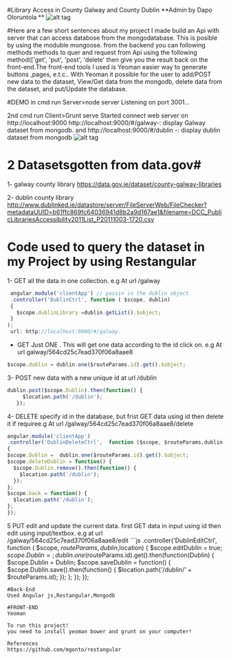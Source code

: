 #Library Access in County Galway and  County Dublin
**Admin by Dapo Oloruntola **
![alt tag](http://oi67.tinypic.com/2mq9ugm.jpg)

#Here are a few short sentences about my project
I made build an Api with server that can access databose from the mongodatabase. This is posible by using the moduble mongoose.
from the backend you can following methods methods to quer and request from Api  using the following method(['get', 'put', 'post', 'delete' then give you the result back on the front-end.The front-end tools I used is Yeoman easier way to generate buttons ,pages, e.t.c.. With Yeoman it possible for the user to add/POST new data to the dataset, View/Get data from the mongodb, delete data from the dataset, and put/Update the database.

#DEMO
in cmd run
Server>node server
Listening on port 3001...

2nd cmd run
Client>Grunt serve
Started connect web server on http://localhost:9000
http://localhost:9000/#/galway-: display Galway dataset from mongodb. and http://localhost:9000/#/dublin -: display dublin dataset from mongodb
![alt tag](http://oi68.tinypic.com/14o68g8.jpg)
# 2 Datasetsgotten from data.gov#
1-  galway county library
https://data.gov.ie/dataset/county-galway-libraries

2-  dublin county library
http://www.dublinked.ie/datastore/server/FileServerWeb/FileChecker?metadataUUID=b61ffc869fc64036941d8b2a9d167ae1&filename=DCC_PublicLibrariesAccessibility2011List_P20111003-1720.csv

# Code used to query the dataset  in my Project by using Restangular
  
1- GET all the data in one collection.  e.g At url  /galway
 ```js
  angular.module('clientApp') // passin in the dublin object
  .controller('DublinCtrl', function ( $scope, dublin) 
  {
    $scope.dublinLibrary =dublin.getList().$object;  
  }
 );
  url: http://localhost:9000/#/galway. 
   ```
 * GET Just ONE  . This will get one data according to the id click on.  e.g At url  galway/564cd25c7ead370f06a8aae8
  ```js
 $scope.dublin = dublin.one($routeParams.id).get().$object;
   ```
   
   3- POST new data with a new unique id at url /dublin
 ```js
 dublin.post($scope.Dublin).then(function() { 
      $location.path('/dublin');
    });
   ```
 4- DELETE specify id in the database, but frist GET data using id then delete it if requiree.g At url /galway/564cd25c7ead370f06a8aae8/delete
  ```js
angular.module('clientApp')
  .controller('DublinDeleteCtrl',  function ($scope, $routeParams,dublin,$location) 
  {
  $scope.Dublin =  dublin.one($routeParams.id).get().$object;
  $scope.deleteDublin = function() {
    $scope.Dublin.remove().then(function() {
      $location.path('/dublin');
    });
  };
  $scope.back = function() {  
    $location.path('/dublin');
  };
});
   ```
   5 PUT edit and update the current data. first GET data in  input using id  then edit using input/textbox. e.g at url /galway/564cd25c7ead370f06a8aae8/edit 
    ```js
.controller('DublinEditCtrl', function ( $scope, $routeParams , dublin ,$location) {
  $scope.editDublin = true;
  $scope.Dublin = {}; 
  dublin.one($routeParams.id).get().then(function(Dublin) { 
    $scope.Dublin = Dublin;
    $scope.saveDublin = function() { 
      $scope.Dublin.save().then(function() {
        $location.path('/dublin/' + $routeParams.id);
      });
    };
  });
});
   ```
#Back-End
Used Angular js,Restangular,Mongodb

#FRONT-END
Yeoman

To run this project! 
you need to install yeoman bower and grunt on your computer!

References
https://github.com/mgonto/restangular

